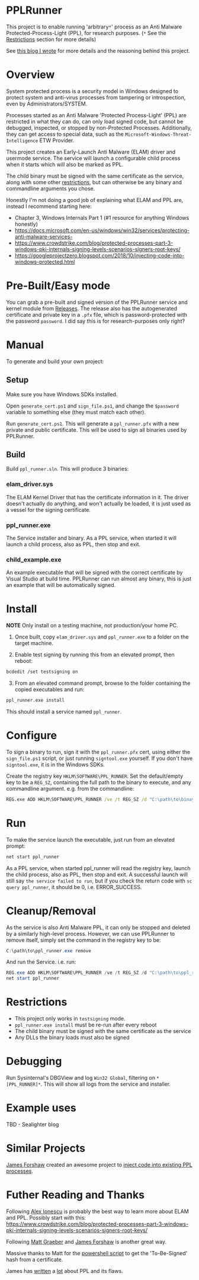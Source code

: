 # PPLRunner

This project is to enable running 'arbitrary`*`' process as an Anti Malware Protected-Process-Light (PPL), for research purposes. (`*` See the [Restrictions](#restrictions) section for more details)

See [this blog I wrote](https://blog.tofile.dev/2020/12/16/elam.html) for more details and the reasoning behind this project.

# Overview
System protected process is a security model in Windows designed to protect system and anti-virus processes from
tampering or introspection, even by Administrators/SYSTEM.

Processes started as an Anti Malware 'Protected Process-Light' (PPL) are restricted in what they can do, can only load signed code, but cannot be debugged, inspected, or stopped by non-Protected Processes. Additionally, they can 
get access to special data, such as the `Microsoft-Windows-Threat-Intelligence` ETW Provider.

This project creates an Early-Launch Anti Malware (ELAM) driver and usermode service. The service will launch a configurable child process when it starts which will also be marked as PPL.

The child binary must be signed with the same certificate as the service, along with some other [restrictions](#restrictions), but can otherwise be any binary and commandline arguments you chose.

Honestly I'm not doing a good job of explaining what ELAM and PPL are, instead I recommend starting here:
- Chapter 3, Windows Internals Part 1 (#1 resource for anything Windows honestly)
- https://docs.microsoft.com/en-us/windows/win32/services/protecting-anti-malware-services-
- https://www.crowdstrike.com/blog/protected-processes-part-3-windows-pki-internals-signing-levels-scenarios-signers-root-keys/
- https://googleprojectzero.blogspot.com/2018/10/injecting-code-into-windows-protected.html

# Pre-Built/Easy mode
You can grab a pre-built and signed version of the PPLRunner service and kernel module from [Releases](https://github.com/pathtofile/PPLRunner/releases). The release also has the autogenerated certificate and private key in a `.pfx` 
file, which is password-protected with the password `password`. I did say this is for research-purposes only right?

# Manual
To generate and build your own project:
## Setup
Make sure you have Windows SDKs installed.

Open `generate_cert.ps1` and `sign_file.ps1`, and change the `$password` variable to something else (they must match each other).

Run `generate_cert.ps1`. This will generate a `ppl_runner.pfx` with a new private and public certificate.
This will be used to sign all binaries used by PPLRunner.

## Build
Build `ppl_runner.sln`. This will produce 3 binaries:
### elam_driver.sys
The ELAM Kernel Driver that has the certificate information in it.
The driver doesn't actually do anything, and won't actually be loaded, it is just used as a vessel for the
signing certificate.

### ppl_runner.exe
The Service installer and binary. As a PPL service, when started it will launch a child process,
also as PPL, then stop and exit.

### child_example.exe
An example executable that will be signed with the correct certificate by Visual Studio at build time.
PPLRunner can run almost any binary, this is just an example that will be automatically signed.

# Install
**NOTE** Only install on a testing machine, not production/your home PC.

1. Once built, copy `elam_driver.sys` and `ppl_runner.exe` to a folder on the target machine.

2. Enable test signing by running this from an elevated prompt, then reboot:
```bash
bcdedit /set testsigning on
```

3. From an elevated command prompt, browse to the folder containing the copied executables and run:
```bash
ppl_runner.exe install
```
This should install a service named `ppl_runner`.

# Configure
To sign a binary to run, sign it with the `ppl_runner.pfx` cert, using either the `sign_file.ps1` script,
or just running `signtool.exe` yourself. If you don't have `signtool.exe`, it is in the Windows SDKs.

Create the registry key `HKLM\SOFTWARE\PPL_RUNNER`.
Set the default/empty key to be a `REG_SZ`, containing the full path to the binary to execute,
and any commandline argument. e.g. from the commandline:
```cmd
REG.exe ADD HKLM\SOFTWARE\PPL_RUNNER /ve /t REG_SZ /d "C:\path\to\binay --argument 1"
```

# Run
To make the service launch the executable, just run from an elevated prompt:
```bash
net start ppl_runner
```
As a PPL service, when started ppl_runner will read the registry key, launch the child process,
also as PPL, then stop and exit. A successful launch will still say `the service failed to run`,
but if you check the return code with `sc query ppl_runner`, it should be 0, i.e. ERROR_SUCCESS.

# Cleanup/Removal
As the service is also Anti Malware PPL, it can only be stopped and deleted by a similarly high-level
process. However, we can use PPLRunner to remove itself, simply set the command in the registry key to be:
```powershell
C:\path\to\ppl_runner.exe remove
```
And run the Service. i.e. run:
```powershell
REG.exe ADD HKLM\SOFTWARE\PPL_RUNNER /ve /t REG_SZ /d "C:\path\to\ppl_runner.exe remove"
net start ppl_runner
```

# Restrictions
- This project only works in `testsigning` mode.
- `ppl_runner.exe install` must be re-run after every reboot
- The child binary must be signed with the same certificate as the service
- Any DLLs the binary loads must also be signed


# Debugging
Run Sysinternal's DBGView and log `Win32 Global`, filtering on `*[PPL_RUNNER]*`.
This will show all logs from the service and installer.


# Example uses
TBD - Sealighter blog

# Similar Projects
[James Forshaw](https://twitter.com/tiraniddo) created an awesome project to [inject code into existing PPL processes](https://googleprojectzero.blogspot.com/2018/10/injecting-code-into-windows-protected.html).

# Futher Reading and Thanks
Following [Alex Ionescu](https://twitter.com/aionescu) is probably the best way to learn more about ELAM and PPL.
Possibly start with this:
https://www.crowdstrike.com/blog/protected-processes-part-3-windows-pki-internals-signing-levels-scenarios-signers-root-keys/


Following [Matt Graeber](https://twitter.com/mattifestation) and [James Forshaw](https://twitter.com/tiraniddo) is another great way.

Massive thanks to Matt for the
[powershell script](https://gist.github.com/mattifestation/660d7e17e43e8f32c38d820115274d2e
) to get the 'To-Be-Signed' hash from a certificate.

James has [written](https://googleprojectzero.blogspot.com/2017/08/bypassing-virtualbox-process-hardening.html) a [lot](https://googleprojectzero.blogspot.com/2018/10/injecting-code-into-windows-protected.html) about PPL and its flaws.
